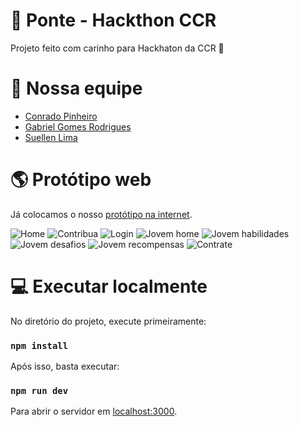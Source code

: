 # 🌉 Ponte - Hackthon CCR

Projeto feito com carinho para Hackhaton da CCR 💜

# 🤝 Nossa equipe 

* [Conrado Pinheiro](https://www.linkedin.com/in/conradopsa/)
* [Gabriel Gomes Rodrigues](https://www.linkedin.com/in/gabrielgomesrodrigues/)
* [Suellen Lima](https://www.linkedin.com/in/suelima/)

# 🌎 Protótipo web

Já colocamos o nosso [protótipo na internet](https://projeto-ponte.herokuapp.com/).

![Home](/docs/home.png)
![Contribua](/docs/contribua.png)
![Login](/docs/login.png)
![Jovem home](/docs/jovem_home.png)
![Jovem habilidades](/docs/jovem_habilidades.png)
![Jovem desafios](/docs/jovem_desafios.png)
![Jovem recompensas](/docs/jovem_recompensas.png)
![Contrate](/docs/rh.png)

# 💻 Executar localmente

No diretório do projeto, execute primeiramente: 

### `npm install`

Após isso, basta executar:

### `npm run dev`

Para abrir o servidor em [localhost:3000](http://localhost:3000).
